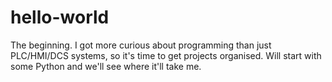 # hello-world
The beginning.
I got more curious about programming than just PLC/HMI/DCS systems, so it's time to get projects organised.
Will start with some Python and we'll see where it'll take me.

